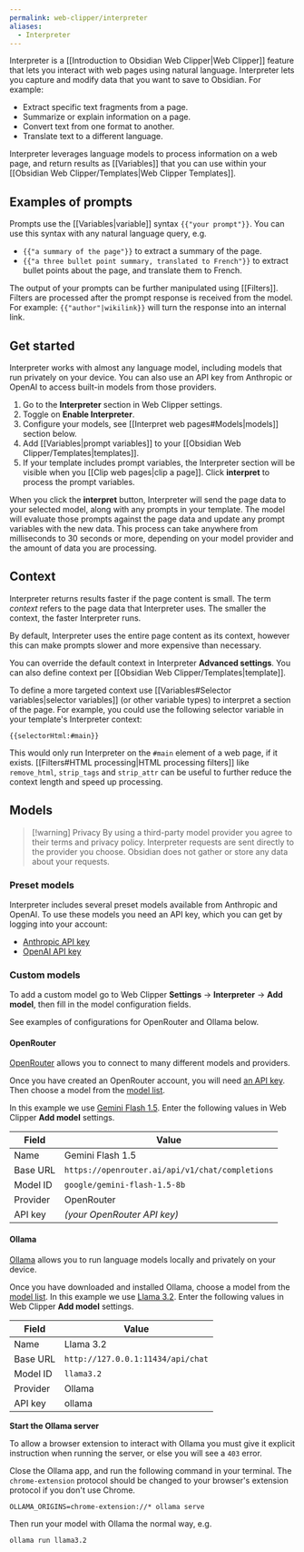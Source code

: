 ```yaml
---
permalink: web-clipper/interpreter
aliases:
  - Interpreter
---
```

Interpreter is a [[Introduction to Obsidian Web Clipper|Web Clipper]] feature that lets you interact with web pages using natural language. Interpreter lets you capture and modify data that you want to save to Obsidian. For example:

- Extract specific text fragments from a page.
- Summarize or explain information on a page.
- Convert text from one format to another.
- Translate text to a different language.

Interpreter leverages language models to process information on a web page, and return results as [[Variables]] that you can use within your [[Obsidian Web Clipper/Templates|Web Clipper Templates]].

## Examples of prompts

Prompts use the [[Variables|variable]] syntax `{{"your prompt"}}`. You can use this syntax with any natural language query, e.g.

- `{{"a summary of the page"}}` to extract a summary of the page.
- `{{"a three bullet point summary, translated to French"}}` to extract bullet points about the page, and translate them to French.

The output of your prompts can be further manipulated using [[Filters]]. Filters are processed after the prompt response is received from the model. For example: `{{"author"|wikilink}}` will turn the response into an internal link.

## Get started

Interpreter works with almost any language model, including models that run privately on your device. You can also use an API key from Anthropic or OpenAI to access built-in models from those providers.

1. Go to the **Interpreter** section in Web Clipper settings.
2. Toggle on **Enable Interpreter**.
3. Configure your models, see [[Interpret web pages#Models|models]] section below.
4. Add [[Variables|prompt variables]] to your [[Obsidian Web Clipper/Templates|templates]].
5. If your template includes prompt variables, the Interpreter section will be visible when you [[Clip web pages|clip a page]]. Click **interpret** to process the prompt variables.

When you click the **interpret** button, Interpreter will send the page data to your selected model, along with any prompts in your template. The model will evaluate those prompts against the page data and update any prompt variables with the new data. This process can take anywhere from milliseconds to 30 seconds or more, depending on your model provider and the amount of data you are processing.

## Context

Interpreter returns results faster if the page content is small. The term *context* refers to the page data that Interpreter uses. The smaller the context, the faster Interpreter runs. 

By default, Interpreter uses the entire page content as its context, however this can make prompts slower and more expensive than necessary.

You can override the default context in Interpreter **Advanced settings**. You can also define context per [[Obsidian Web Clipper/Templates|template]].

To define a more targeted context use [[Variables#Selector variables|selector variables]] (or other variable types) to interpret a section of the page. For example, you could use the following selector variable in your template's Interpreter context:

```
{{selectorHtml:#main}}
```

 This would only run Interpreter on the `#main` element of a web page, if it exists. [[Filters#HTML processing|HTML processing filters]] like `remove_html`, `strip_tags` and `strip_attr` can be useful to further reduce the context length and speed up processing.

## Models

> [!warning] Privacy
> By using a third-party model provider you agree to their terms and privacy policy. Interpreter requests are sent directly to the provider you choose. Obsidian does not gather or store any data about your requests.

### Preset models

Interpreter includes several preset models available from Anthropic and OpenAI. To use these models you need an API key, which you can get by logging into your account:

- [Anthropic API key](https://console.anthropic.com/login?selectAccount=true&returnTo=%2Fsettings%2Fkeys%3F)
- [OpenAI API key](https://platform.openai.com/api-keys)

### Custom models

To add a custom model go to Web Clipper **Settings** → **Interpreter** → **Add model**, then fill in the model configuration fields.

See examples of configurations for OpenRouter and Ollama below.

#### OpenRouter

[OpenRouter](https://openrouter.ai/) allows you to connect to many different models and providers.

Once you have created an OpenRouter account, you will need [an API key](https://openrouter.ai/settings/keys). Then choose a model from the [model list](https://openrouter.ai/models).

In this example we use [Gemini Flash 1.5](https://openrouter.ai/google/gemini-flash-1.5). Enter the following values in Web Clipper **Add model** settings.

| Field    | Value                                           |
| -------- | ----------------------------------------------- |
| Name     | Gemini Flash 1.5                                |
| Base URL | `https://openrouter.ai/api/v1/chat/completions` |
| Model ID | `google/gemini-flash-1.5-8b`                    |
| Provider | OpenRouter                                      |
| API key  | *(your OpenRouter API key)*                     |

#### Ollama

[Ollama](https://ollama.com/) allows you to run language models locally and privately on your device. 

Once you have downloaded and installed Ollama, choose a model from the [model list](https://ollama.com/search). In this example we use [Llama 3.2](https://ollama.com/library/llama3.2). Enter the following values in Web Clipper **Add model** settings.

| Field    | Value                             |
| -------- | --------------------------------- |
| Name     | Llama 3.2                         |
| Base URL | `http://127.0.0.1:11434/api/chat` |
| Model ID | `llama3.2`                        |
| Provider | Ollama                            |
| API key  | ollama                            |
**Start the Ollama server**

To allow a browser extension to interact with Ollama you must give it explicit instruction when running the server, or else you will see a `403` error. 

Close the Ollama app, and run the following command in your terminal. The `chrome-extension` protocol should be changed to your browser's extension protocol if you don't use Chrome.

```
OLLAMA_ORIGINS=chrome-extension://* ollama serve
```

Then run your model with Ollama the normal way, e.g.

```
ollama run llama3.2
```

